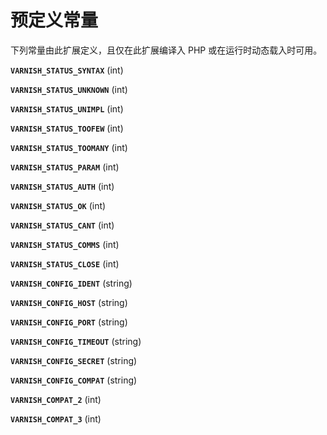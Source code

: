 预定义常量
==========

下列常量由此扩展定义，且仅在此扩展编译入 PHP 或在运行时动态载入时可用。

**`VARNISH_STATUS_SYNTAX`** (<span class="type">int</span>)  
<span class="simpara"> </span>

**`VARNISH_STATUS_UNKNOWN`** (<span class="type">int</span>)  
<span class="simpara"> </span>

**`VARNISH_STATUS_UNIMPL`** (<span class="type">int</span>)  
<span class="simpara"> </span>

**`VARNISH_STATUS_TOOFEW`** (<span class="type">int</span>)  
<span class="simpara"> </span>

**`VARNISH_STATUS_TOOMANY`** (<span class="type">int</span>)  
<span class="simpara"> </span>

**`VARNISH_STATUS_PARAM`** (<span class="type">int</span>)  
<span class="simpara"> </span>

**`VARNISH_STATUS_AUTH`** (<span class="type">int</span>)  
<span class="simpara"> </span>

**`VARNISH_STATUS_OK`** (<span class="type">int</span>)  
<span class="simpara"> </span>

**`VARNISH_STATUS_CANT`** (<span class="type">int</span>)  
<span class="simpara"> </span>

**`VARNISH_STATUS_COMMS`** (<span class="type">int</span>)  
<span class="simpara"> </span>

**`VARNISH_STATUS_CLOSE`** (<span class="type">int</span>)  
<span class="simpara"> </span>

**`VARNISH_CONFIG_IDENT`** (<span class="type">string</span>)  
<span class="simpara"> </span>

**`VARNISH_CONFIG_HOST`** (<span class="type">string</span>)  
<span class="simpara"> </span>

**`VARNISH_CONFIG_PORT`** (<span class="type">string</span>)  
<span class="simpara"> </span>

**`VARNISH_CONFIG_TIMEOUT`** (<span class="type">string</span>)  
<span class="simpara"> </span>

**`VARNISH_CONFIG_SECRET`** (<span class="type">string</span>)  
<span class="simpara"> </span>

**`VARNISH_CONFIG_COMPAT`** (<span class="type">string</span>)  
<span class="simpara"> </span>

**`VARNISH_COMPAT_2`** (<span class="type">int</span>)  
<span class="simpara"> </span>

**`VARNISH_COMPAT_3`** (<span class="type">int</span>)  
<span class="simpara"> </span>
